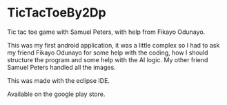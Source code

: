 # TicTacToeBy2Dp
Tic tac toe game with Samuel Peters, with help from Fikayo Odunayo.

This was my first android application, it was a little complex so I had to ask my friend Fikayo Odunayo for some help with the coding, how I should structure the program and some help with the AI logic.
My other friend Samuel Peters handled all the images.

This was made with the eclipse IDE.

Available on the google play store.
